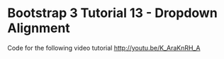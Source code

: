 Bootstrap 3 Tutorial 13 - Dropdown Alignment
============================================

Code for the following video tutorial http://youtu.be/K_AraKnRH_A
